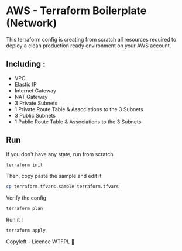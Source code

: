 # AWS - Terraform Boilerplate (Network)

This terraform config is creating from scratch all resources required to deploy a clean production ready environment on your AWS account. 

## Including : 

- VPC
- Elastic IP
- Internet Gateway
- NAT Gateway
- 3 Private Subnets
- 1 Private Route Table & Associations to the 3 Subnets
- 3 Public Subnets
- 1 Public Route Table & Associations to the 3 Subnets

## Run

If you don't have any state, run from scratch
```bash
terraform init
```

Then, copy paste the sample and edit it
```bash
cp terraform.tfvars.sample terraform.tfvars
```

Verify the config
```bash
terraform plan
```

Run it !
```bash
terraform apply
```

Copyleft - Licence WTFPL 🤘